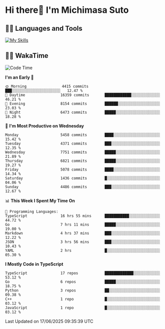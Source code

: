# Hi there👋 I'm Michimasa Suto

## 🧑‍💻 Languages and Tools
[![My Skills](https://skillicons.dev/icons?i=ts,nextjs,react,go,python,aws,terraform)](https://skillicons.dev)

<!--
**Suto-Michimasa/Suto-Michimasa** is a ✨ _special_ ✨ repository because its `README.md` (this file) appears on your GitHub profile.

Here are some ideas to get you started:

- 🔭 I’m currently working on ...
- 🌱 I’m currently learning ...
- 👯 I’m looking to collaborate on ...
- 🤔 I’m looking for help with ...
- 💬 Ask me about ...
- 📫 How to reach me: ...
- 😄 Pronouns: ...
- ⚡ Fun fact: ...
-->
<!--
## 💎 Github Stats

<div>
  <img height="170" align="left" src="https://github-readme-stats.vercel.app/api?username=Suto-michimasa&count_private=true&show_icons=true&theme=dark" />
  <img height="170" src="https://github-readme-stats.vercel.app/api/top-langs/?username=Suto-michimasa&langs_count=8&layout=compact&theme=dark" />
</div>
-->
<!-- ## 🏆 GitHub Profile Trophy

<img width="800" src="https://github-profile-trophy.vercel.app/?username=Suto-michimasa&theme=onedark&no-frame=true"/>
 -->

## 🧑‍💻 WakaTime
<!--START_SECTION:waka-->
![Code Time](http://img.shields.io/badge/Code%20Time-982%20hrs%2048%20mins-blue)

**I'm an Early 🐤** 

```text
🌞 Morning                4415 commits        ███░░░░░░░░░░░░░░░░░░░░░░   12.47 % 
🌆 Daytime                16359 commits       ████████████░░░░░░░░░░░░░   46.21 % 
🌃 Evening                8154 commits        ██████░░░░░░░░░░░░░░░░░░░   23.03 % 
🌙 Night                  6473 commits        █████░░░░░░░░░░░░░░░░░░░░   18.28 % 
```
📅 **I'm Most Productive on Wednesday** 

```text
Monday                   5458 commits        ████░░░░░░░░░░░░░░░░░░░░░   15.42 % 
Tuesday                  4371 commits        ███░░░░░░░░░░░░░░░░░░░░░░   12.35 % 
Wednesday                7751 commits        █████░░░░░░░░░░░░░░░░░░░░   21.89 % 
Thursday                 6821 commits        █████░░░░░░░░░░░░░░░░░░░░   19.27 % 
Friday                   5078 commits        ████░░░░░░░░░░░░░░░░░░░░░   14.34 % 
Saturday                 1436 commits        █░░░░░░░░░░░░░░░░░░░░░░░░   04.06 % 
Sunday                   4486 commits        ███░░░░░░░░░░░░░░░░░░░░░░   12.67 % 
```


📊 **This Week I Spent My Time On** 

```text
💬 Programming Languages: 
TypeScript               16 hrs 55 mins      ███████████░░░░░░░░░░░░░░   44.72 % 
Go                       7 hrs 11 mins       █████░░░░░░░░░░░░░░░░░░░░   19.00 % 
Markdown                 4 hrs 37 mins       ███░░░░░░░░░░░░░░░░░░░░░░   12.22 % 
JSON                     3 hrs 56 mins       ███░░░░░░░░░░░░░░░░░░░░░░   10.43 % 
YAML                     2 hrs               █░░░░░░░░░░░░░░░░░░░░░░░░   05.30 % 
```

**I Mostly Code in TypeScript** 

```text
TypeScript               17 repos            █████████████░░░░░░░░░░░░   53.12 % 
Go                       6 repos             █████░░░░░░░░░░░░░░░░░░░░   18.75 % 
Python                   3 repos             ██░░░░░░░░░░░░░░░░░░░░░░░   09.38 % 
C++                      1 repo              █░░░░░░░░░░░░░░░░░░░░░░░░   03.12 % 
JavaScript               1 repo              █░░░░░░░░░░░░░░░░░░░░░░░░   03.12 % 
```




 Last Updated on 17/06/2025 09:35:39 UTC
<!--END_SECTION:waka-->
